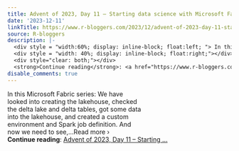```yaml
---
title: Advent of 2023, Day 11 – Starting data science with Microsoft Fabric
date: '2023-12-11'
linkTitle: https://www.r-bloggers.com/2023/12/advent-of-2023-day-11-starting-data-science-with-microsoft-fabric/
source: R-bloggers
description: |-
  <div style = "width:60%; display: inline-block; float:left; "> In this Microsoft Fabric series: We have looked into creating the lakehouse, checked the delta lake and delta tables, got some data into the lakehouse, and created a custom environment and Spark job definition. And now we need to see,…Read more ›</div>
  <div style = "width: 40%; display: inline-block; float:right;"></div>
  <div style="clear: both;"></div>
  <strong>Continue reading</strong>: <a href="https://www.r-bloggers.com/2023/12/advent-of-2023-day-11-starting-data-science-with-microsoft-fabric/">Advent of 2023, Day 11 – Starting ...
disable_comments: true
---
```

<div style = "width:60%; display: inline-block; float:left; "> In this Microsoft Fabric series: We have looked into creating the lakehouse, checked the delta lake and delta tables, got some data into the lakehouse, and created a custom environment and Spark job definition. And now we need to see,…Read more ›</div>
<div style = "width: 40%; display: inline-block; float:right;"></div>
<div style="clear: both;"></div>
<strong>Continue reading</strong>: <a href="https://www.r-bloggers.com/2023/12/advent-of-2023-day-11-starting-data-science-with-microsoft-fabric/">Advent of 2023, Day 11 – Starting ...